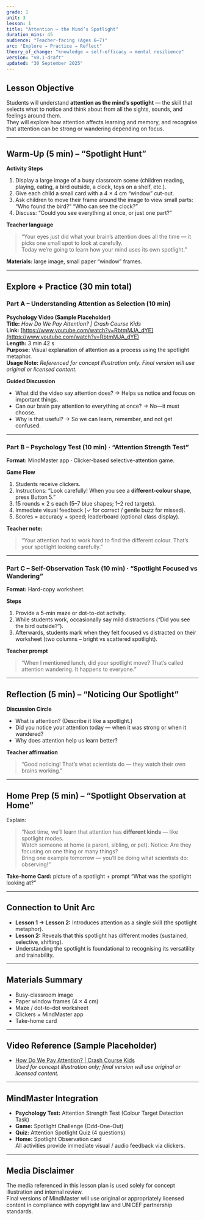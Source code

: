 ```yaml
---
grade: 1
unit: 3
lesson: 1
title: "Attention – the Mind’s Spotlight"
duration_mins: 45
audience: "Teacher-facing (Ages 6–7)"
arc: "Explore → Practice → Reflect"
theory_of_change: "knowledge → self-efficacy → mental resilience"
version: "v0.1-draft"
updated: "30 September 2025"
---
```


## Lesson Objective
Students will understand **attention as the mind’s spotlight** — the skill that selects what to notice and think about from all the sights, sounds, and feelings around them.  
They will explore how attention affects learning and memory, and recognise that attention can be strong or wandering depending on focus.

---

## Warm-Up (5 min) – “Spotlight Hunt”
**Activity Steps**
1. Display a large image of a busy classroom scene (children reading, playing, eating, a bird outside, a clock, toys on a shelf, etc.).
2. Give each child a small card with a 4 × 4 cm “window” cut-out.
3. Ask children to move their frame around the image to view small parts: “Who found the bird?” “Who can see the clock?”
4. Discuss: “Could you see everything at once, or just one part?”

**Teacher language**  
> “Your eyes just did what your brain’s attention does all the time — it picks one small spot to look at carefully.  
> Today we’re going to learn how your mind uses its own spotlight.”

**Materials:** large image, small paper “window” frames.

---

## Explore + Practice (30 min total)

### Part A – Understanding Attention as Selection (10 min)
**Psychology Video (Sample Placeholder)**  
**Title:** *How Do We Pay Attention? | Crash Course Kids*  
**Link:** [https://www.youtube.com/watch?v=RbtmMJA_dYE](https://www.youtube.com/watch?v=RbtmMJA_dYE)  
**Length:** 3 min 42 s  
**Purpose:** Visual explanation of attention as a process using the spotlight metaphor.  
**Usage Note:** *Referenced for concept illustration only. Final version will use original or licensed content.*

**Guided Discussion**
- What did the video say attention does? → Helps us notice and focus on important things.  
- Can our brain pay attention to everything at once? → No—it must choose.  
- Why is that useful? → So we can learn, remember, and not get confused.

---

### Part B – Psychology Test (10 min) · “Attention Strength Test”
**Format:** MindMaster app · Clicker-based selective-attention game.

**Game Flow**
1. Students receive clickers.  
2. Instructions: “Look carefully! When you see a **different-colour shape**, press Button 5.”  
3. 15 rounds × 2 s each (5–7 blue shapes; 1–2 red targets).  
4. Immediate visual feedback (✓ for correct / gentle buzz for missed).  
5. Scores = accuracy + speed; leaderboard (optional class display).

**Teacher note:**  
> “Your attention had to work hard to find the different colour. That’s your spotlight looking carefully.”

---

### Part C – Self-Observation Task (10 min) · “Spotlight Focused vs Wandering”
**Format:** Hard-copy worksheet.

**Steps**
1. Provide a 5-min maze or dot-to-dot activity.  
2. While students work, occasionally say mild distractions (“Did you see the bird outside?”).  
3. Afterwards, students mark when they felt focused vs distracted on their worksheet (two columns – bright vs scattered spotlight).

**Teacher prompt**  
> “When I mentioned lunch, did your spotlight move? That’s called attention wandering. It happens to everyone.”

---

## Reflection (5 min) – “Noticing Our Spotlight”
**Discussion Circle**
- What is attention? (Describe it like a spotlight.)  
- Did you notice your attention today — when it was strong or when it wandered?  
- Why does attention help us learn better?

**Teacher affirmation**  
> “Good noticing! That’s what scientists do — they watch their own brains working.”

---

## Home Prep (5 min) – “Spotlight Observation at Home”
Explain:  
> “Next time, we’ll learn that attention has **different kinds** — like spotlight modes.  
> Watch someone at home (a parent, sibling, or pet). Notice: Are they focusing on one thing or many things?  
> Bring one example tomorrow — you’ll be doing what scientists do: observing!”

**Take-home Card:** picture of a spotlight + prompt “What was the spotlight looking at?”  

---

## Connection to Unit Arc
- **Lesson 1 → Lesson 2:** Introduces attention as a single skill (the spotlight metaphor).  
- **Lesson 2:** Reveals that this spotlight has different modes (sustained, selective, shifting).  
- Understanding the spotlight is foundational to recognising its versatility and trainability.

---

## Materials Summary
- Busy-classroom image  
- Paper window frames (4 × 4 cm)  
- Maze / dot-to-dot worksheet  
- Clickers + MindMaster app  
- Take-home card

---

## Video Reference (Sample Placeholder)
- [How Do We Pay Attention? | Crash Course Kids](https://www.youtube.com/watch?v=RbtmMJA_dYE)  
*Used for concept illustration only; final version will use original or licensed content.*

---

## MindMaster Integration
- **Psychology Test:** Attention Strength Test (Colour Target Detection Task)  
- **Game:** Spotlight Challenge (Odd-One-Out)  
- **Quiz:** Attention Spotlight Quiz (4 questions)  
- **Home:** Spotlight Observation card  
All activities provide immediate visual / audio feedback via clickers.

---

## Media Disclaimer
The media referenced in this lesson plan is used solely for concept illustration and internal review.  
Final versions of MindMaster will use original or appropriately licensed content in compliance with copyright law and UNICEF partnership standards.

